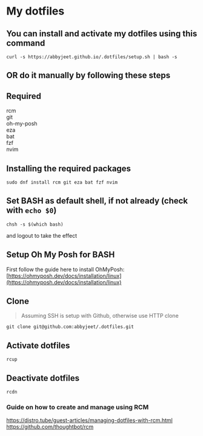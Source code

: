 # My dotfiles

## You can install and activate my dotfiles using this command
```
curl -s https://abbyjeet.github.io/.dotfiles/setup.sh | bash -s
```

## OR do it manually by following these steps

## Required
rcm  
git  
oh-my-posh  
eza  
bat  
fzf  
nvim  

## Installing the required packages
```
sudo dnf install rcm git eza bat fzf nvim
```

## Set BASH as default shell, if not already (check with `echo $0`)
```
chsh -s $(which bash)
```
and logout to take the effect

## Setup Oh My Posh for BASH
First follow the guide here to install OhMyPosh: [https://ohmyposh.dev/docs/installation/linux](https://ohmyposh.dev/docs/installation/linux)

## Clone
> Assuming SSH is setup with Github, otherwise use HTTP clone
```
git clone git@github.com:abbyjeet/.dotfiles.git
```

## Activate dotfiles
```
rcup
```

## Deactivate dotfiles
```
rcdn
```


### Guide on how to create and manage using RCM
https://distro.tube/guest-articles/managing-dotfiles-with-rcm.html  
https://github.com/thoughtbot/rcm
